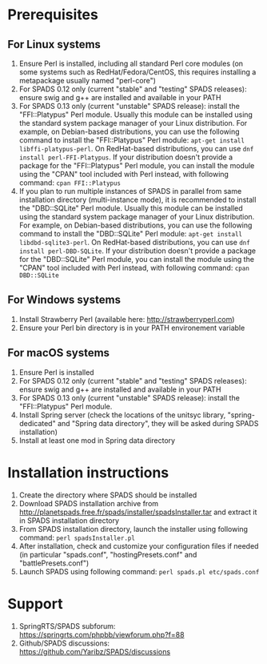 Prerequisites
=============

For Linux systems
-----------------
1) Ensure Perl is installed, including all standard Perl core modules (on some systems such as RedHat/Fedora/CentOS, this requires installing a metapackage usually named "perl-core")
2) For SPADS 0.12 only (current "stable" and "testing" SPADS releases): ensure swig and g++ are installed and available in your PATH
3) For SPADS 0.13 only (current "unstable" SPADS release): install the "FFI::Platypus" Perl module. Usually this module can be installed using the standard system package manager of your Linux distribution. For example, on Debian-based distributions, you can use the following command to install the "FFI::Platypus" Perl module: `apt-get install libffi-platypus-perl`. On RedHat-based distributions, you can use `dnf install perl-FFI-Platypus`. If your distribution doesn't provide a package for the "FFI::Platypus" Perl module, you can install the module using the "CPAN" tool included with Perl instead, with following command: `cpan FFI::Platypus`
4) If you plan to run multiple instances of SPADS in parallel from same installation directory (multi-instance mode), it is recommended to install the "DBD::SQLite" Perl module. Usually this module can be installed using the standard system package manager of your Linux distribution. For example, on Debian-based distributions, you can use the following command to install the "DBD::SQLite" Perl module: `apt-get install libdbd-sqlite3-perl`. On RedHat-based distributions, you can use `dnf install perl-DBD-SQLite`. If your distribution doesn't provide a package for the "DBD::SQLite" Perl module, you can install the module using the "CPAN" tool included with Perl instead, with following command: `cpan DBD::SQLite`

For Windows systems
-------------------
1) Install Strawberry Perl (available here: http://strawberryperl.com)
2) Ensure your Perl bin directory is in your PATH environement variable


For macOS systems
-----------------
1) Ensure Perl is installed
2) For SPADS 0.12 only (current "stable" and "testing" SPADS releases): ensure swig and g++ are installed and available in your PATH
3) For SPADS 0.13 only (current "unstable" SPADS release): install the "FFI::Platypus" Perl module.
4) Install Spring server (check the locations of the unitsyc library, "spring-dedicated" and "Spring data directory", they will be asked during SPADS installation)
5) Install at least one mod in Spring data directory

Installation instructions
=========================

1) Create the directory where SPADS should be installed
2) Download SPADS installation archive from http://planetspads.free.fr/spads/installer/spadsInstaller.tar and extract it in SPADS installation directory
3) From SPADS installation directory, launch the installer using following command: `perl spadsInstaller.pl`
4) After installation, check and customize your configuration files if needed (in particular "spads.conf", "hostingPresets.conf" and "battlePresets.conf")
5) Launch SPADS using following command: `perl spads.pl etc/spads.conf`

Support
=======

1) SpringRTS/SPADS subforum: https://springrts.com/phpbb/viewforum.php?f=88
2) Github/SPADS discussions: https://github.com/Yaribz/SPADS/discussions

